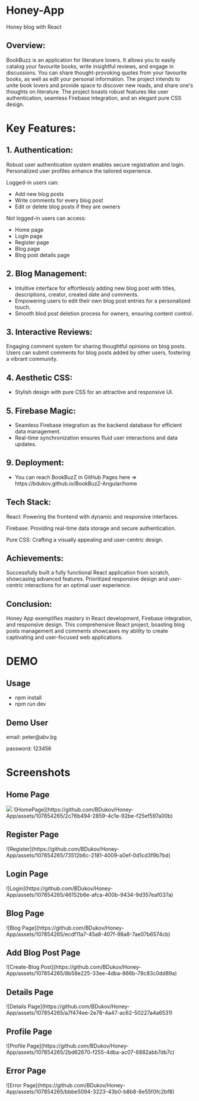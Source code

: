 # Honey-App
 Honey blog with React


<h2> Overview: </h2>
BookBuzz is an application for literature lovers. It allows you to easily catalog your favourite books, write insightful reviews, and engage in discussions. You can share thought-provoking quotes from your favourite books, as well as edit your personal information. The project intends to unite book lovers and provide space to discover new reads, and share one's thoughts on literature. The project boasts robust features like user authentication, seamless Firebase integration, and an elegant pure CSS design.

<h1>Key Features:</h1>
<h2> 1. Authentication:   </h2>
Robust user authentication system enables secure registration and login.
Personalized user profiles enhance the tailored experience.
<p> Logged-in users can: </p>
<ul> 
  <li> Add new blog posts </li>
  <li> Write comments for every blog post</li>
  <li> Edit or delete blog posts if they are owners</li>
</ul>
<p> Not logged-in users can access: </p>
<ul> 
  <li> Home page </li>
  <li> Login page </li>
  <li> Register page</li>
  <li> Blog page </li>
  <li> Blog post details page </li>
</ul>

<h2> 2. Blog Management: </h2>
<ul>
  <li>Intuitive interface for effortlessly adding new blog post with titles, descriptions, creator, created date and comments. </li>
  <li> Empowering users to edit their own blog post entries for a personalized touch. </li>
  <li>Smooth blod post deletion process for owners, ensuring content control. </li>
</ul>
<h2> 3. Interactive Reviews:   </h2>
Engaging comment system for sharing thoughtful opinions on blog posts.
Users can submit comments for blog posts added by other users, fostering a vibrant community.
<h2> 4. Aesthetic CSS: </h2>
<ul>
  <li> Stylish design with pure CSS for an attractive and responsive UI. </li>
</ul>
<h2> 5. Firebase Magic:  </h2>
<ul> 
<li>Seamless Firebase integration as the backend database for efficient data management. </li>
<li> Real-time synchronization ensures fluid user interactions and data updates.</li>
</ul>
<h2> 9. Deployment:  </h2>
<ul>
  <li> You can reach BookBuzZ in GitHub Pages here => https://bdukov.github.io/BookBuzZ-Angular/home</li>
</ul>
<h2> Tech Stack:  </h2>
<p> React: Powering the frontend with dynamic and responsive interfaces.  </p>
<p> Firebase: Providing real-time data storage and secure authentication.    </p>
<p> Pure CSS: Crafting a visually appealing and user-centric design. </p>
<h2> Achievements:  </h2>
Successfully built a fully functional React application from scratch, showcasing advanced features.
Prioritized responsive design and user-centric interactions for an optimal user experience.
<h2>Conclusion:</h2>
Honey App exemplifies mastery in React development, Firebase integration, and responsive design. This comprehensive React project, boasting blog posts management and comments showcases my ability to create captivating and user-focused web applications.

<h1> DEMO </h1>
<h2> Usage </h2>
  <ul>
    <li>npm install</li>
    <li>npm run dev</li>
  </ul>
<h2> Demo User </h2>
<p> email: peter@abv.bg </p>
<p> password: 123456</p>

<h1> Screenshots </h1>
<h2> Home Page </h2>
<img src="https://github.com/BDukov/Honey-App/assets/107854265/2c76b494-2859-4c1e-92be-f25ef597a00b"> </img>
![HomePage](https://github.com/BDukov/Honey-App/assets/107854265/2c76b494-2859-4c1e-92be-f25ef597a00b)
<h2>Register Page</h2>
![Register](https://github.com/BDukov/Honey-App/assets/107854265/73512b6c-2181-4009-a0ef-0d1cd3f9b7bd)
<h2>Login Page</h2>
![Login](https://github.com/BDukov/Honey-App/assets/107854265/46152b6e-afca-400b-9434-9d357eaf037a)
<h2>Blog Page</h2>
![Blog Page](https://github.com/BDukov/Honey-App/assets/107854265/ecdf11a7-45a8-407f-98a8-7ae07b6574cb)
<h2>Add Blog Post Page</h2>
![Create-Blog Post](https://github.com/BDukov/Honey-App/assets/107854265/8b58e225-33ee-4dba-866b-78c83c0dd89a)
<h2>Details Page</h2>
![Details Page](https://github.com/BDukov/Honey-App/assets/107854265/a7f474ee-2e78-4a47-ac62-50227a4a6531)
<h2>Profile Page</h2>
![Profile Page](https://github.com/BDukov/Honey-App/assets/107854265/2bd62670-f255-4dba-ac07-6882abb7db7c)
<h2>Error Page</h2>
![Error Page](https://github.com/BDukov/Honey-App/assets/107854265/bbbe5094-3223-43b0-b8b8-8e55f0fc2bf8)
